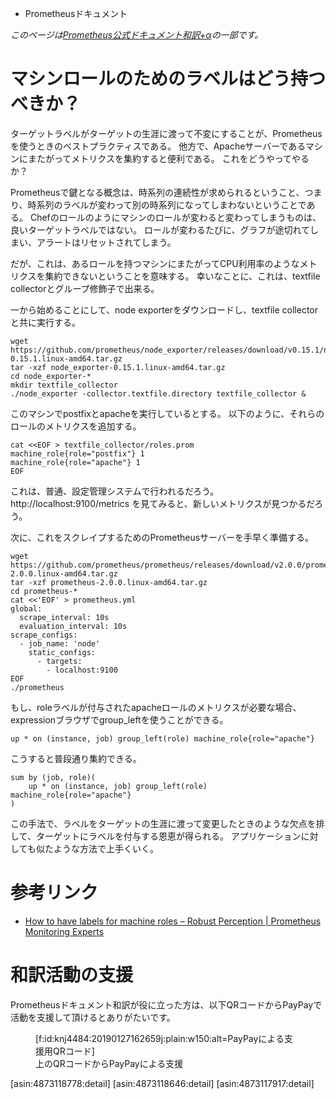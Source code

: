 - Prometheusドキュメント

*このページは[Prometheus公式ドキュメント和訳+α](http://it-engineer.hateblo.jp/entry/2019/01/20/085440)の一部です。*

<!-- # How to have labels for machine roles -->
# マシンロールのためのラベルはどう持つべきか？
<!-- It's a best practice with Prometheus that target labels should be constant over a target's entire lifetime. On the other hand it's useful to aggregate metrics across all the machines that are currently Apache servers. How can we do that? -->
ターゲットラベルがターゲットの生涯に渡って不変にすることが、Prometheusを使うときのベストプラクティスである。
他方で、Apacheサーバーであるマシンにまたがってメトリクスを集約すると便利である。
これをどうやってやるか？

<!-- A key concept in Prometheus is that you want continuity in your time series, that is that they don't change labels and become a different time series. Something like a Chef role which may change as the role of a machine changes isn't a good target label. Every time the roles changed there'd be discontinuities in the graphs and alerts would get reset. -->
Prometheusで鍵となる概念は、時系列の連続性が求められるということ、つまり、時系列のラベルが変わって別の時系列になってしまわないということである。
Chefのロールのようにマシンのロールが変わると変わってしまうものは、良いターゲットラベルではない。
ロールが変わるたびに、グラフが途切れてしまい、アラートはリセットされてしまう。

<!-- That means though that you can't easily aggregate metrics like CPU usage across machines in a role. The good news is that the textfile collector and grouping modifiers offer a way to do this. -->
だが、これは、あるロールを持つマシンにまたがってCPU利用率のようなメトリクスを集約できないということを意味する。
幸いなことに、これは、textfile collectorとグループ修飾子で出来る。

<!-- We'll start from scratch, download and run the node exporter with the textfile collector: -->
一から始めることにして、node exporterをダウンロードし、textfile collectorと共に実行する。
```
wget https://github.com/prometheus/node_exporter/releases/download/v0.15.1/node_exporter-0.15.1.linux-amd64.tar.gz
tar -xzf node_exporter-0.15.1.linux-amd64.tar.gz
cd node_exporter-*
mkdir textfile_collector
./node_exporter -collector.textfile.directory textfile_collector &
```

<!-- Let's say that this machine runs postfix and apache. We'll add a metric with these roles: -->
このマシンでpostfixとapacheを実行しているとする。
以下のように、それらのロールのメトリクスを追加する。
```
cat <<EOF > textfile_collector/roles.prom
machine_role{role="postfix"} 1
machine_role{role="apache"} 1
EOF
```

<!-- This would usually be done by your configuration management system. If you visit http://localhost:9100/metrics you'll see your new metrics. -->
これは、普通、設定管理システムで行われるだろう。
http://localhost:9100/metrics を見てみると、新しいメトリクスが見つかるだろう。

<!-- Next we'll quickly setup a Prometheus server to scrape this: -->
次に、これをスクレイプするためのPrometheusサーバーを手早く準備する。
```
wget https://github.com/prometheus/prometheus/releases/download/v2.0.0/prometheus-2.0.0.linux-amd64.tar.gz
tar -xzf prometheus-2.0.0.linux-amd64.tar.gz
cd prometheus-*
cat <<'EOF' > prometheus.yml
global:
  scrape_interval: 10s
  evaluation_interval: 10s
scrape_configs:
  - job_name: 'node'
    static_configs:
      - targets:
        - localhost:9100
EOF
./prometheus
```

<!-- If we wanted metrics for apache role with the role label attached, you can use group_left in the expression browser: -->
もし、roleラベルが付与されたapacheロールのメトリクスが必要な場合、expressionブラウザでgroup_leftを使うことができる。
```
up * on (instance, job) group_left(role) machine_role{role="apache"}
```

<!-- This can then be aggregated as normal: -->
こうすると普段通り集約できる。
```
sum by (job, role)(
    up * on (instance, job) group_left(role) machine_role{role="apache"}
)
```

<!-- This technique lets you have the benefits of attaching labels to your targets, without the downsides of having labels changing over the lifetime of the target. A similar approach works for applications too! -->
この手法で、ラベルをターゲットの生涯に渡って変更したときのような欠点を排して、ターゲットにラベルを付与する恩恵が得られる。
アプリケーションに対しても似たような方法で上手くいく。

# 参考リンク

- [How to have labels for machine roles – Robust Perception | Prometheus Monitoring Experts](https://www.robustperception.io/how-to-have-labels-for-machine-roles)

# 和訳活動の支援

Prometheusドキュメント和訳が役に立った方は、以下QRコードからPayPayで活動を支援して頂けるとありがたいです。

<figure class="figure-image figure-image-fotolife" title="上のQRコードからPayPayによる支援">[f:id:knj4484:20190127162659j:plain:w150:alt=PayPayによる支援用QRコード]<figcaption>上のQRコードからPayPayによる支援</figcaption></figure>

[asin:4873118778:detail]
[asin:4873118646:detail]
[asin:4873117917:detail]
